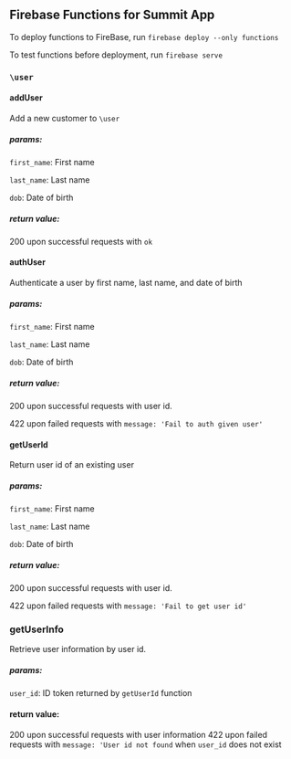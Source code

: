 ## Firebase Functions for Summit App

To deploy functions to FireBase, run `firebase deploy --only functions`

To test functions before deployment, run `firebase serve`

### `\user`

#### addUser

Add a new customer to `\user`

##### params:

`first_name`: First name

`last_name`: Last name

`dob`: Date of birth

##### return value: 

200 upon successful requests with `ok`

#### authUser

Authenticate a user by first name, last name, and date of birth

##### params:

`first_name`: First name

`last_name`: Last name

`dob`: Date of birth

##### return value: 

200 upon successful requests with user id.

422 upon failed requests with `message: 'Fail to auth given user'`

#### getUserId

Return user id of an existing user

##### params:

`first_name`: First name

`last_name`: Last name

`dob`: Date of birth

##### return value: 

200 upon successful requests with user id.

422 upon failed requests with `message: 'Fail to get user id'`

### getUserInfo

Retrieve user information by user id.

##### params:

`user_id`: ID token returned by `getUserId` function

#### return value:

200 upon successful requests with user information
422 upon failed requests with `message: 'User id not found` when `user_id` does not exist
